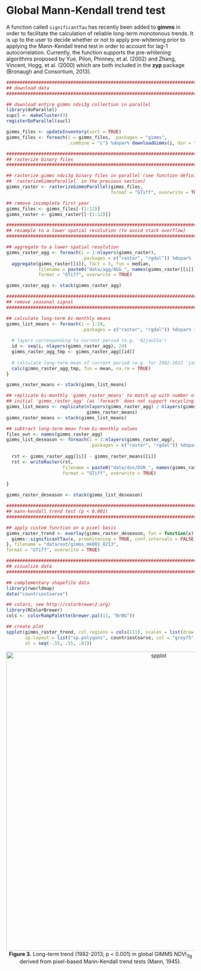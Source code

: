 
# Global Mann-Kendall trend test

A function called `significantTau` has recently been added to **gimms** in order to facilitate the calculation of reliable long-term monotonous trends. It is up to the user to decide whether or not to apply pre-whitening prior to applying the Mann-Kendall trend test in order to account for lag-1 autocorrelation. Currently, the function supports the pre-whitening algorithms proposed by Yue, Pilon, Phinney, et al. (2002) and Zhang, Vincent, Hogg, et al. (2000) which are both included in the **zyp** package (Bronaugh and Consortium, 2013). 


```r
################################################################################
## download data
################################################################################

## download entire gimms ndvi3g collection in parallel
library(doParallel)
supcl <- makeCluster(3)
registerDoParallel(sucl)

gimms_files <- updateInventory(sort = TRUE)
gimms_files <- foreach(i = gimms_files, .packages = "gimms", 
                       .combine = "c") %dopar% downloadGimms(i, dsn = "data/")

################################################################################
## rasterize binary files
################################################################################

## rasterize gimms ndvi3g binary files in parallel (see function definition of 
## `rasterizeGimmsParallel` in the previous section)
gimms_raster <- rasterizeGimmsParallel(gimms_files, 
                                       format = "GTiff", overwrite = TRUE)

## remove incomplete first year
gimms_files <- gimms_files[-(1:12)]
gimms_raster <- gimms_raster[[-(1:12)]]

################################################################################
## resample to a lower spatial resolution (to avoid stack overflow)
################################################################################

## aggregate to a lower spatial resolution
gimms_raster_agg <- foreach(i = 1:nlayers(gimms_raster), 
                            .packages = c("raster", "rgdal")) %dopar%
  aggregate(gimms_raster[[i]], fact = 3, fun = median, 
            filename = paste0("data/agg/AGG_", names(gimms_raster[[i]])), 
            format = "GTiff", overwrite = TRUE)

gimms_raster_agg <- stack(gimms_raster_agg)

################################################################################
## remove seasonal signal
################################################################################

## calculate long-term bi-monthly means
gimms_list_means <- foreach(i = 1:24, 
                            .packages = c("raster", "rgdal")) %dopar% {
  
  # layers corresponding to current period (e.g. '82jan15a')
  id <- seq(i, nlayers(gimms_raster_agg), 24)
  gimms_raster_agg_tmp <- gimms_raster_agg[[id]]
  
  # calculate long-term mean of current period (e.g. for 1982-2013 'jan15a')
  calc(gimms_raster_agg_tmp, fun = mean, na.rm = TRUE)
} 

gimms_raster_means <- stack(gimms_list_means)

## replicate bi-monthly 'gimms_raster_means' to match up with number of layers of 
## initial 'gimms_raster_agg' (as `foreach` does not support recycling!)
gimms_list_means <- replicate(nlayers(gimms_raster_agg) / nlayers(gimms_raster_means), 
                              gimms_raster_means)
gimms_raster_means <- stack(gimms_list_means)

## subtract long-term mean from bi-monthly values
files_out <- names(gimms_raster_agg)
gimms_list_deseason <- foreach(i = 1:nlayers(gimms_raster_agg), 
                               .packages = c("raster", "rgdal")) %dopar% {
  
  rst <- gimms_raster_agg[[i]] - gimms_raster_means[[i]]
  rst <- writeRaster(rst, 
                     filename = paste0("data/dsn/DSN_", names(gimms_raster_agg[[i]])), 
                     format = "GTiff", overwrite = TRUE)
  
}

gimms_raster_deseason <- stack(gimms_list_deseason)

################################################################################
## mann-kendall trend test (p < 0.001)
################################################################################

## apply custom function on a pixel basis
gimms_raster_trend <- overlay(gimms_raster_deseason, fun = function(x) {
  gimms::significantTau(x, prewhitening = TRUE, conf.intervals = FALSE)
}, filename = "data/out/gimms_mk001_8213", 
format = "GTiff", overwrite = TRUE)

################################################################################
## visualize data
################################################################################

## complementary shapefile data
library(rworldmap)
data("countriesCoarse")

## colors, see http://colorbrewer2.org/
library(RColorBrewer)
cols <- colorRampPalette(brewer.pal(11, "BrBG"))

## create plot
spplot(gimms_raster_trend, col.regions = cols(111), scales = list(draw = TRUE), 
       sp.layout = list("sp.polygons", countriesCoarse, col = "grey75"), 
       at = seq(-.55, .55, .01))
```



<center>
  <img src="http://i.imgur.com/5JvSV42.png" alt="spplot" style="width: 800px;"/><br>
  <b>Figure 3.</b> Long-term trend (1982-2013; p < 0.001) in global GIMMS NDVI<sub>3g</sub> derived from pixel-based Mann-Kendall trend tests (Mann, 1945).
</center>


